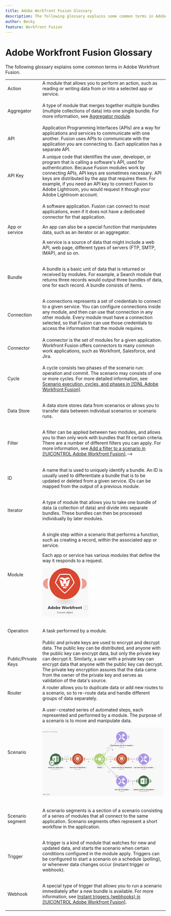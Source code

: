 ```yaml
---
title: Adobe Workfront Fusion Glossary
description: The following glossary explains some common terms in Adobe Workfront Fusion.
author: Becky
feature: Workfront Fusion
---
```

# Adobe Workfront Fusion Glossary

The following glossary explains some common terms in Adobe Workfront Fusion.


<table style="table-layout:auto">
 <col> 
 <col> 
 <tbody> 
  <tr> 
   <td role="rowheader"> <p>Action</p> </td> 
   <td>A module that allows you to perform an action, such as reading or writing data from or into a selected app or service.</td> 
  </tr> 
  <tr> 
   <td role="rowheader"> <p>Aggregator</p> </td> 
   <td> <p>A type of module that merges together multiple bundles (multiple collections of data) into one single bundle. For more information, see <a href="/help/workfront-fusion/references/modules/aggregator-module.md" class="MCXref xref">Aggregator module</a>.</p> </td> 
  </tr> 
  <tr> 
   <td role="rowheader">API</td> 
   <td>Application Programming Interfaces (APIs) are a way for applications and services to communicate with one another. Fusion uses APIs to communicate with the application you are connecting to. Each application has a separate API. </td> 
  </tr> 
  <tr> 
   <td role="rowheader">API Key</td> 
   <td>A unique code that identifies the user, developer, or program that is calling a software's API, used for authentication. Because Fusion modules work by connecting APIs, API keys are sometimes necessary. API keys are distributed by the app that requires them. For example, if you need an API key to connect Fusion to Adobe Lightroom, you would request it though your Adobe Lightroom account.</td> 
  </tr> 
  <tr> 
   <td role="rowheader">App or service</td> 
   <td> <p>A software application. Fusion can connect to most applications, even if it does not have a dedicated connector for that application.</p> <p>An app can also be a special function that manipulates data, such as an iterator or an aggregator. </p> <p>A service is a source of data that might include a web API, web page, different types of servers (FTP, SMTP, IMAP), and so on. </p>  </td> 
  </tr> 
  <tr> 
   <td role="rowheader"> <p>Bundle</p> </td> 
   <td> <p>A bundle is a basic unit of data that is returned or received by modules. For example, a Search module that returns three records would output three bundles of data, one for each record. A bundle consists of items.</p> </td> 
  </tr> 
  <tr>
   <td role="rowheader"> <p>Connection</p> </td> 
   <td> <p>A connections represents a set of credentials to connect to a given service. You can configure connections inside any module, and then can use that connection in any other module. Every module must have a connection selected, so that Fusion can use those credentials to access the information that the module requires. <!--For more information, see <a href="../../workfront-fusion/connections/about-connecting-wf-fusion-to-app-or-service.md" class="MCXref xref">Connections overview</a>.--></p> </td> 
  </tr> 
  <tr> 
   <td role="rowheader">Connector</td> 
   <td>A connector is the set of modules for a given application. Workfront Fusion offers connectors to many common work applications, such as Workfront, Salesforce, and Jira.</td> 
  </tr> 
  <tr> 
   <td role="rowheader"> <p>Cycle</p> </td> 
   <td> <p>A cycle consists two phases of the scenario run: operation and commit. The scenario may consists of one or more cycles. For more detailed information, see <a href="/help/workfront-fusion/references/scenarios/scenario-execution-cycles-phases.md" class="MCXref xref">Scenario execution, cycles, and phases in [!DNL Adobe Workfront Fusion]</a>.</p> </td> 
  </tr> 
  <tr> 
   <td role="rowheader"> <p>Data Store</p> </td> 
   <td> <p>A data store stores data from scenarios or allows you to transfer data between individual scenarios or scenario runs. <!--For more information, see <a href="../../workfront-fusion/modules/data-stores.md" class="MCXref xref">Data Stores in [!UICONTROL Adobe Workfront Fusion]</a>.--></p> </td> 
  </tr> 
  <tr> 
   <td role="rowheader"> <p>Filter</p> </td> 
   <td> <p> A filter can be applied between two modules, and allows you to then only work with bundles that fit certain criteria. There are a number of different filters you can apply. <!--> For more information, see <a href="../../workfront-fusion/scenarios/add-a-filter-to-a-scenario.md" class="MCXref xref">Add a filter to a scenario in [!UICONTROL Adobe Workfront Fusion]</a>.--></p> </td> 
  </tr> 
  <tr> 
   <td role="rowheader"> <p>ID </p> </td> 
   <td> <p>A name that is used to uniquely identify a bundle. An ID is usually used to differentiate a bundle that is to be updated or deleted from a given service. IDs can be mapped from the output of a previous module.</p> </td> 
  </tr> 
  <!--<tr> 
   <td role="rowheader"> <p>Items</p> </td> 
   <td> <p>A part of a bundle. Bundles can consist of multiple items. There are several different types of items: text, number, boolean (yes/no), date, time, buffer (binary data), collections, select menu, array, and validation.</p> </td> 
  </tr> -->
  <tr> 
   <td role="rowheader"> <p>Iterator</p> </td> 
   <td> <p>A type of module that allows you to take one bundle of data (a collection of data) and divide into separate bundles. These bundles can then be processed individually by later modules. <!--For more information, see <a href="../../workfront-fusion/modules/iterator-module.md" class="MCXref xref">[!UICONTROL Iterator] module in [!DNL Adobe Workfront Fusion]</a>.--></p> </td> 
  </tr> 
  <tr> 
   <td role="rowheader"> <p>Module</p> </td> 
   <td> <p>A single step within a scenario that performs a function, such as creating a record, within the associated app or service.</p> <p>Each app or service has various modules that define the way it responds to a request.</p>  <p> <img src="assets/module.png"> </p> <!--<p>For more information, see <a href="../../workfront-fusion/modules/module-types.md" class="MCXref xref">Types of modules</a>.</p>--> </td> 
  </tr> 
  <tr> 
   <td role="rowheader"> <p>Operation</p> </td> 
   <td> <p>A task performed by a module.</p><!--<p>For more information, see <a href="../../workfront-fusion/get-started/operations-in-workfront-fusion.md" class="MCXref xref">Operations in [!DNL Adobe Workfront Fusion]</a>.</p>-->
  </tr> 
  <tr> 
   <td role="rowheader">Public/Private Keys</td> 
   <td>Public and private keys are used to encrypt and decrypt data. The public key can be distributed, and anyone with the public key can encrypt data, but only the private key can decrypt it. Similarly, a user with a private key can encrypt data that anyone with the public key can decrypt. The private key encryption assures that the data came from the owner of the private key and serves as validation of the data's source.</td> 
  </tr> 
  <tr> 
   <td role="rowheader"> <p>Router</p> </td> 
   <td>A router allows you to duplicate data or add new routes to a scenario, so to re-route data and handle different groups of data separately. <!--For more information, see <a href="../../workfront-fusion/modules/router-module.md" class="MCXref xref">[!UICONTROL Router] module in [!DNL Adobe Workfront Fusion]</a>.--></td> 
  </tr> 
  <tr> 
   <td role="rowheader"> <p>Scenario</p> </td> 
   <td> <p>A user-created series of automated steps, each represented and performed by a module. The purpose of a scenario is to move and manipulate data.</p> <p> <img src="assets/entire-scenario-blank.png" style="width: 350;height: 178;"> </p> <!--<p> For more information, see <a href="../../workfront-fusion/scenarios/create-a-scenario.md" class="MCXref xref">Create a scenario in[!UICONTROL  Adobe Workfront Fusion]</a>.--></p> </td> 
  </tr> 
  <tr> 
   <td role="rowheader"> <p>Scenario segment</p> </td> 
   <td> <p> A scenario segments is a section of a scenario consisting of a series of modules that all connect to the same application. Scenario segments often represent a short workflow in the application.</p> </td> 
  </tr> 
  <tr> 
   <td role="rowheader"> <p>Trigger</p> </td> 
   <td> <p>A trigger is a kind of module that watches for new and updated data, and starts the scenario when certain conditions configured in the module apply. Triggers can be configured to start a scenario on a schedule (polling), or whenever data changes occur (instant trigger or webhook).<!-- For more information, see <a href="../../workfront-fusion/webhooks/instant-triggers-webhooks.md" class="MCXref xref">Instant triggers (webhooks) in [!DNL Adobe Workfront Fusion]</a>.--></p> </td> 
  </tr> 
  <tr> 
   <td role="rowheader"> <p>Webhook</p> </td> 
   <td> <p>A special type of trigger that allows you to run a scenario immediately after a new bundle is available. For more information, see <a href="/help/workfront-fusion/references/modules/webhooks-reference.md" class="MCXref xref">Instant triggers (webhooks) in [!UICONTROL Adobe Workfront Fusion]</a>.</p> </td> 
  </tr> 
 </tbody> 
</table>
